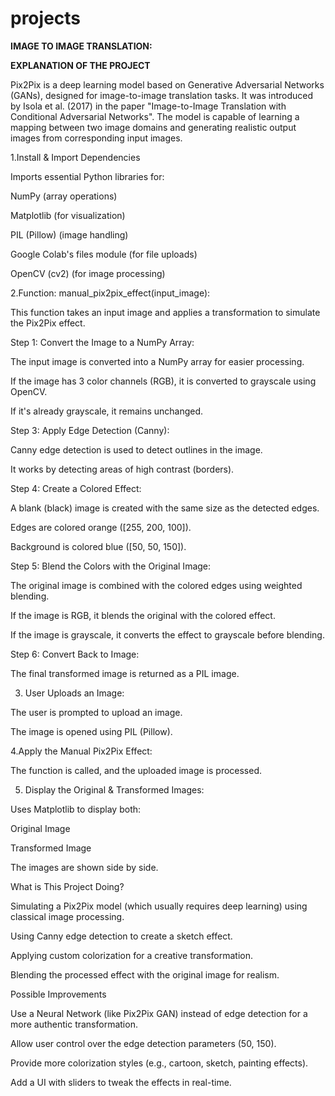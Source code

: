 # projects
**IMAGE TO IMAGE TRANSLATION:**

**EXPLANATION OF THE PROJECT**

Pix2Pix is a deep learning model based on Generative Adversarial Networks (GANs), designed for image-to-image translation tasks. It was introduced by Isola et al. (2017) in the paper "Image-to-Image Translation with Conditional Adversarial Networks". The model is capable of learning a mapping between two image domains and generating realistic output images from corresponding input images.

1.Install & Import Dependencies

Imports essential Python libraries for:

NumPy (array operations)

Matplotlib (for visualization)

PIL (Pillow) (image handling)

Google Colab's files module (for file uploads)

OpenCV (cv2) (for image processing)

2.Function: manual_pix2pix_effect(input_image):

This function takes an input image and applies a transformation to simulate the Pix2Pix effect.

Step 1: Convert the Image to a NumPy Array:

The input image is converted into a NumPy array for easier processing.

If the image has 3 color channels (RGB), it is converted to grayscale using OpenCV.

If it's already grayscale, it remains unchanged.

Step 3: Apply Edge Detection (Canny):

Canny edge detection is used to detect outlines in the image.

It works by detecting areas of high contrast (borders).

Step 4: Create a Colored Effect:

A blank (black) image is created with the same size as the detected edges.

Edges are colored orange ([255, 200, 100]).

Background is colored blue ([50, 50, 150]).

Step 5: Blend the Colors with the Original Image:

The original image is combined with the colored edges using weighted blending.

If the image is RGB, it blends the original with the colored effect.

If the image is grayscale, it converts the effect to grayscale before blending.

Step 6: Convert Back to Image:

The final transformed image is returned as a PIL image.

3. User Uploads an Image:

The user is prompted to upload an image.

The image is opened using PIL (Pillow).

4.Apply the Manual Pix2Pix Effect:

The function is called, and the uploaded image is processed.

5. Display the Original & Transformed Images:

Uses Matplotlib to display both:

Original Image

Transformed Image

The images are shown side by side.

What is This Project Doing?

Simulating a Pix2Pix model (which usually requires deep learning) using classical image processing.

Using Canny edge detection to create a sketch effect.

Applying custom colorization for a creative transformation.

Blending the processed effect with the original image for realism.

Possible Improvements

Use a Neural Network (like Pix2Pix GAN) instead of edge detection for a more authentic transformation.

Allow user control over the edge detection parameters (50, 150).

Provide more colorization styles (e.g., cartoon, sketch, painting effects).

Add a UI with sliders to tweak the effects in real-time.
